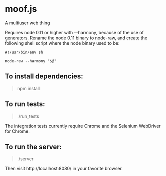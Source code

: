 moof.js
=======

A multiuser web thing

Requires node 0.11 or higher with --harmony, because of the use of generators. Rename the node 0.11 binary to node-raw, and create the following shell script where the node binary used to be:

    #!/usr/bin/env sh
    
    node-raw --harmony "$@"

To install dependencies:
------------------------

> npm install

To run tests:
-------------

> ./run_tests

The integration tests currently require Chrome and the Selenium WebDriver for Chrome.

To run the server:
------------------

> ./server

Then visit http://localhost:8080/ in your favorite browser.
